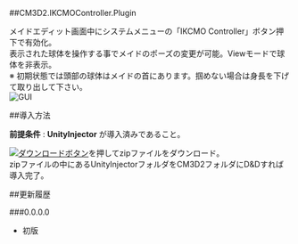 ##CM3D2.IKCMOController.Plugin

メイドエディット画面中にシステムメニューの「IKCMO Controller」ボタン押下で有効化。  
表示された球体を操作する事でメイドのポーズの変更が可能。Viewモードで球体を非表示。  
※ 初期状態では頭部の球体はメイドの首にあります。掴めない場合は身長を下げて取り出して下さい。  
![GUI](http://i.imgur.com/UwHFfnz.png  "sample")  



##導入方法

**前提条件** : **UnityInjector** が導入済みであること。  
  
[![ダウンロードボタン][img_download]][master zip]を押してzipファイルをダウンロード。  
zipファイルの中にあるUnityInjectorフォルダをCM3D2フォルダにD&Dすれば導入完了。  



##更新履歴

###0.0.0.0
* 初版

[master zip]:https://github.com/CM3D2-01/CM3D2.IKCMOController.Plugin/archive/master.zip "master zip"
[img_download]: http://i.imgur.com/byav3Uf.png "ダウンロードボタン"
